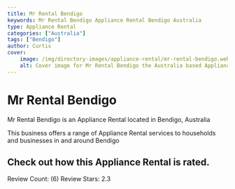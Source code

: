 ```yaml
---
title: Mr Rental Bendigo
keywords: Mr Rental Bendigo Appliance Rental Bendigo Australia 
type: Appliance Rental 
categories: ["Australia"]
tags: ["Bendigo"]
author: Curtis
cover:
    image: /img/directory-images/appliance-rental/mr-rental-bendigo.webp
    alt: Cover image for Mr Rental Bendigo the Australia based Appliance Rental servicing Bendigo 
---
```


# Mr Rental Bendigo
Mr Rental Bendigo is an Appliance Rental located in Bendigo, Australia

This business offers a range of Appliance Rental services to households and businesses in and around Bendigo

## Check out how this Appliance Rental is rated.
Review Count: (6)
Review Stars: 2.3
